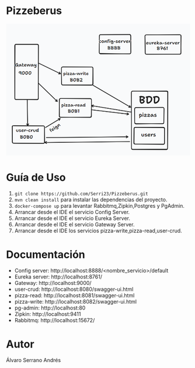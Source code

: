# Pizzeberus

![image text](https://github.com/Serri23/Pizzeberus/blob/develop/assets/arquitectura-pizzeberus.png)

# Guía de Uso
1. ``git clone https://github.com/Serri23/Pizzeberus.git``
2. ``mvn clean install`` para instalar las dependencias del proyecto.
3. ``docker-compose up`` para levantar Rabbitmq,Zipkin,Postgres y PgAdmin.
4. Arrancar desde el IDE el servicio Config Server.
5. Arrancar desde el IDE el servicio Eureka Server.
6. Arrancar desde el IDE el servicio Gateway Server.
7. Arrancar desde el IDE los servicios pizza-write,pizza-read,user-crud.

# Documentación
- Config server: http://localhost:8888/<nombre_servicio>/default
- Eureka server: http://localhost:8761/
- Gateway: http://localhost:9000/
- user-crud: http://localhost:8080/swagger-ui.html
- pizza-read: http://localhost:8081/swagger-ui.html
- pizza-write: http://localhost:8082/swagger-ui.html
- pg-admin: http://localhost:80
- Zipkin: http://localhost:9411
- Rabbitmq: http://localhost:15672/
 
# Autor
Álvaro Serrano Andrés

